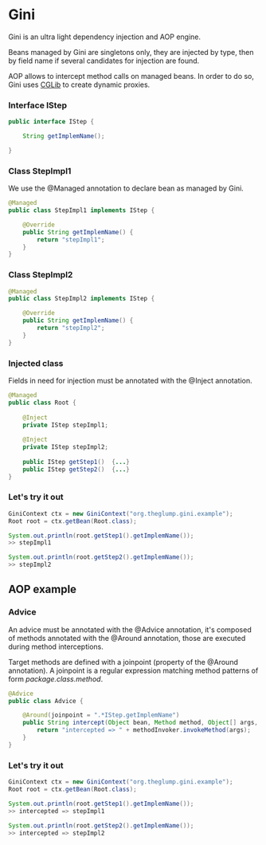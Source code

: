 # Gini
Gini is an ultra light dependency injection and AOP engine.

Beans managed by Gini are singletons only, they are injected by type, then by field name if several candidates for injection are found.

AOP allows to intercept method calls on managed beans. In order to do so, Gini uses [CGLib](https://github.com/cglib/cglib) to create dynamic proxies.

###  Interface IStep
```java
public interface IStep {

	String getImplemName();

}
```
###  Class StepImpl1

We use the @Managed annotation to declare bean as managed by Gini.

```java
@Managed
public class StepImpl1 implements IStep {

	@Override
	public String getImplemName() {
		return "stepImpl1";
	}
}
```

###  Class StepImpl2

```java
@Managed
public class StepImpl2 implements IStep {

	@Override
	public String getImplemName() {
		return "stepImpl2";
	}
}
```

###  Injected class

Fields in need for injection must be annotated with the @Inject annotation.

```java
@Managed
public class Root {
	
	@Inject
	private IStep stepImpl1;
	
	@Inject
	private IStep stepImpl2;
	
	public IStep getStep1()  {...}
	public IStep getStep2()  {...}
}
```

###  Let's try it out

```java
GiniContext ctx = new GiniContext("org.theglump.gini.example");
Root root = ctx.getBean(Root.class);

System.out.println(root.getStep1().getImplemName());
>> stepImpl1

System.out.println(root.getStep2().getImplemName());
>> stepImpl2
```

## AOP example

###  Advice

An advice must be annotated with the @Advice annotation, it's composed of methods annotated with the @Around annotation, those are executed during method interceptions.

Target methods are defined with a joinpoint (property of the @Around annotation). A joinpoint is a regular expression matching method patterns of form *package.class.method*.

```java
@Advice
public class Advice {

	@Around(joinpoint = ".*IStep.getImplemName")
	public String intercept(Object bean, Method method, Object[] args, MethodInvoker methodInvoker) {
		return "intercepted => " + methodInvoker.invokeMethod(args);
	}
}
```

###  Let's try it out

```java
GiniContext ctx = new GiniContext("org.theglump.gini.example");
Root root = ctx.getBean(Root.class);

System.out.println(root.getStep1().getImplemName());
>> intercepted => stepImpl1

System.out.println(root.getStep2().getImplemName());
>> intercepted => stepImpl2
```
